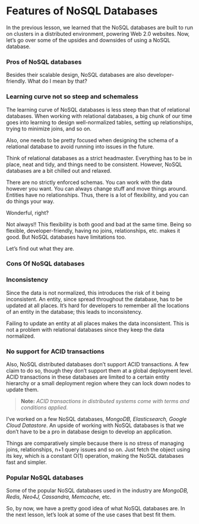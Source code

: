 # Features of NoSQL Databases

In the previous lesson, we learned that the NoSQL databases are built to run on clusters in a distributed environment, powering Web 2.0 websites. Now, let’s go over some of the upsides and downsides of using a NoSQL database.

### Pros of NoSQL databases <a href="#pros-of-nosql-databases" id="pros-of-nosql-databases"></a>

Besides their scalable design, NoSQL databases are also developer-friendly. What do I mean by that?

### Learning curve not so steep and schemaless <a href="#learning-curve-not-so-steep-and-schemaless" id="learning-curve-not-so-steep-and-schemaless"></a>

The learning curve of NoSQL databases is less steep than that of relational databases. When working with relational databases, a big chunk of our time goes into learning to design well-normalized tables, setting up relationships, trying to minimize joins, and so on.

Also, one needs to be pretty focused when designing the schema of a relational database to avoid running into issues in the future.

Think of relational databases as a strict headmaster. Everything has to be in place, neat and tidy, and things need to be consistent. However, NoSQL databases are a bit chilled out and relaxed.

There are no strictly enforced schemas. You can work with the data however you want. You can always change stuff and move things around. Entities have no relationships. Thus, there is a lot of flexibility, and you can do things your way.

Wonderful, right?

Not always!! This flexibility is both good and bad at the same time. Being so flexible, developer-friendly, having no joins, relationships, etc. makes it good. But NoSQL databases have limitations too.

Let’s find out what they are.

### Cons Of NoSQL databases <a href="#cons-of-nosql-databases" id="cons-of-nosql-databases"></a>

### Inconsistency <a href="#inconsistency" id="inconsistency"></a>

Since the data is not normalized, this introduces the risk of it being inconsistent. An entity, since spread throughout the database, has to be updated at all places. It’s hard for developers to remember all the locations of an entity in the database; this leads to inconsistency.

Failing to update an entity at all places makes the data inconsistent. This is not a problem with relational databases since they keep the data normalized.

### No support for ACID transactions <a href="#no-support-for-acid-transactions" id="no-support-for-acid-transactions"></a>

Also, NoSQL distributed databases don’t support ACID transactions. A few claim to do so, though they don’t support them at a global deployment level. ACID transactions in these databases are limited to a certain entity hierarchy or a small deployment region where they can lock down nodes to update them.

> **Note:** _ACID transactions in distributed systems come with terms and conditions applied._

I’ve worked on a few NoSQL databases, _MongoDB, Elasticsearch, Google Cloud Datastore_. An upside of working with NoSQL databases is that we don’t have to be a pro in database design to develop an application.

Things are comparatively simple because there is no stress of managing joins, relationships, n+1 query issues and so on. Just fetch the object using its key, which is a constant O(1) operation, making the NoSQL databases fast and simpler.

### Popular NoSQL databases <a href="#popular-nosql-databases" id="popular-nosql-databases"></a>

Some of the popular NoSQL databases used in the industry are _MongoDB, Redis, Neo4J, Cassandra, Memcache,_ etc.

So, by now, we have a pretty good idea of what NoSQL databases are. In the next lesson, let’s look at some of the use cases that best fit them.
